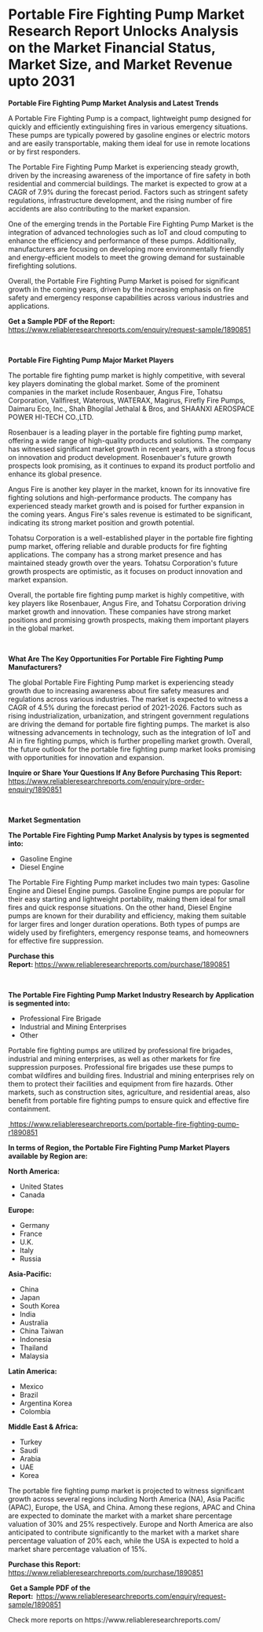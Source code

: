 <p><h1>Portable Fire Fighting Pump Market Research Report Unlocks Analysis on the Market Financial Status, Market Size, and Market Revenue upto 2031</h1></p><p><strong>Portable Fire Fighting Pump Market Analysis and Latest Trends</strong></p>
<p><p>A Portable Fire Fighting Pump is a compact, lightweight pump designed for quickly and efficiently extinguishing fires in various emergency situations. These pumps are typically powered by gasoline engines or electric motors and are easily transportable, making them ideal for use in remote locations or by first responders.</p><p>The Portable Fire Fighting Pump Market is experiencing steady growth, driven by the increasing awareness of the importance of fire safety in both residential and commercial buildings. The market is expected to grow at a CAGR of 7.9% during the forecast period. Factors such as stringent safety regulations, infrastructure development, and the rising number of fire accidents are also contributing to the market expansion.</p><p>One of the emerging trends in the Portable Fire Fighting Pump Market is the integration of advanced technologies such as IoT and cloud computing to enhance the efficiency and performance of these pumps. Additionally, manufacturers are focusing on developing more environmentally friendly and energy-efficient models to meet the growing demand for sustainable firefighting solutions.</p><p>Overall, the Portable Fire Fighting Pump Market is poised for significant growth in the coming years, driven by the increasing emphasis on fire safety and emergency response capabilities across various industries and applications.</p></p>
<p><strong>Get a Sample PDF of the Report:&nbsp;</strong> <a href="https://www.reliableresearchreports.com/enquiry/request-sample/1890851">https://www.reliableresearchreports.com/enquiry/request-sample/1890851</a></p>
<p>&nbsp;</p>
<p><strong>Portable Fire Fighting Pump Major Market Players</strong></p>
<p><p>The portable fire fighting pump market is highly competitive, with several key players dominating the global market. Some of the prominent companies in the market include Rosenbauer, Angus Fire, Tohatsu Corporation, Vallfirest, Waterous, WATERAX, Magirus, Firefly Fire Pumps, Daimaru Eco, Inc., Shah Bhogilal Jethalal & Bros, and SHAANXI AEROSPACE POWER HI-TECH CO.,LTD.</p><p>Rosenbauer is a leading player in the portable fire fighting pump market, offering a wide range of high-quality products and solutions. The company has witnessed significant market growth in recent years, with a strong focus on innovation and product development. Rosenbauer's future growth prospects look promising, as it continues to expand its product portfolio and enhance its global presence.</p><p>Angus Fire is another key player in the market, known for its innovative fire fighting solutions and high-performance products. The company has experienced steady market growth and is poised for further expansion in the coming years. Angus Fire's sales revenue is estimated to be significant, indicating its strong market position and growth potential.</p><p>Tohatsu Corporation is a well-established player in the portable fire fighting pump market, offering reliable and durable products for fire fighting applications. The company has a strong market presence and has maintained steady growth over the years. Tohatsu Corporation's future growth prospects are optimistic, as it focuses on product innovation and market expansion.</p><p>Overall, the portable fire fighting pump market is highly competitive, with key players like Rosenbauer, Angus Fire, and Tohatsu Corporation driving market growth and innovation. These companies have strong market positions and promising growth prospects, making them important players in the global market.</p></p>
<p>&nbsp;</p>
<p><strong>What Are The Key Opportunities For Portable Fire Fighting Pump Manufacturers?</strong></p>
<p><p>The global Portable Fire Fighting Pump market is experiencing steady growth due to increasing awareness about fire safety measures and regulations across various industries. The market is expected to witness a CAGR of 4.5% during the forecast period of 2021-2026. Factors such as rising industrialization, urbanization, and stringent government regulations are driving the demand for portable fire fighting pumps. The market is also witnessing advancements in technology, such as the integration of IoT and AI in fire fighting pumps, which is further propelling market growth. Overall, the future outlook for the portable fire fighting pump market looks promising with opportunities for innovation and expansion.</p></p>
<p><strong>Inquire or Share Your Questions If Any Before Purchasing This Report:</strong> <a href="https://www.reliableresearchreports.com/enquiry/pre-order-enquiry/1890851">https://www.reliableresearchreports.com/enquiry/pre-order-enquiry/1890851</a></p>
<p>&nbsp;</p>
<p><strong>Market Segmentation</strong></p>
<p><strong>The Portable Fire Fighting Pump Market Analysis by types is segmented into:</strong></p>
<p><ul><li>Gasoline Engine</li><li>Diesel Engine</li></ul></p>
<p><p>The Portable Fire Fighting Pump market includes two main types: Gasoline Engine and Diesel Engine pumps. Gasoline Engine pumps are popular for their easy starting and lightweight portability, making them ideal for small fires and quick response situations. On the other hand, Diesel Engine pumps are known for their durability and efficiency, making them suitable for larger fires and longer duration operations. Both types of pumps are widely used by firefighters, emergency response teams, and homeowners for effective fire suppression.</p></p>
<p><strong>Purchase this Report:&nbsp;</strong><a href="https://www.reliableresearchreports.com/purchase/1890851">https://www.reliableresearchreports.com/purchase/1890851</a></p>
<p>&nbsp;</p>
<p><strong>The Portable Fire Fighting Pump Market Industry Research by Application is segmented into:</strong></p>
<p><ul><li>Professional Fire Brigade</li><li>Industrial and Mining Enterprises</li><li>Other</li></ul></p>
<p><p>Portable fire fighting pumps are utilized by professional fire brigades, industrial and mining enterprises, as well as other markets for fire suppression purposes. Professional fire brigades use these pumps to combat wildfires and building fires. Industrial and mining enterprises rely on them to protect their facilities and equipment from fire hazards. Other markets, such as construction sites, agriculture, and residential areas, also benefit from portable fire fighting pumps to ensure quick and effective fire containment.</p></p>
<p><a href="https://www.reliableresearchreports.com/portable-fire-fighting-pump-r1890851">&nbsp;https://www.reliableresearchreports.com/portable-fire-fighting-pump-r1890851</a></p>
<p><strong>In terms of Region, the Portable Fire Fighting Pump Market Players available by Region are:</strong></p>
<p>
    <p> <strong> North America: </strong>
        <ul>
            <li>United States</li>
            <li>Canada</li>
        </ul>
        </p> 
    <p> <strong> Europe: </strong>
        <ul>
            <li>Germany</li>
            <li>France</li>
            <li>U.K.</li>
            <li>Italy</li>
            <li>Russia</li>
        </ul>
        </p> 
    <p> <strong> Asia-Pacific: </strong>
        <ul>
            <li>China</li>
            <li>Japan</li>
            <li>South Korea</li>
            <li>India</li>
            <li>Australia</li>
            <li>China Taiwan</li>
            <li>Indonesia</li>
            <li>Thailand</li>
            <li>Malaysia</li>
        </ul>
        </p> 
    <p> <strong> Latin America: </strong>
        <ul>
            <li>Mexico</li>
            <li>Brazil</li>
            <li>Argentina Korea</li>
            <li>Colombia</li>
        </ul>
        </p> 
    <p> <strong> Middle East & Africa: </strong>
        <ul>
            <li>Turkey</li>
            <li>Saudi</li>
            <li>Arabia</li>
            <li>UAE</li>
            <li>Korea</li>
        </ul>
    </p>
    </p>
<p><p>The portable fire fighting pump market is projected to witness significant growth across several regions including North America (NA), Asia Pacific (APAC), Europe, the USA, and China. Among these regions, APAC and China are expected to dominate the market with a market share percentage valuation of 30% and 25% respectively. Europe and North America are also anticipated to contribute significantly to the market with a market share percentage valuation of 20% each, while the USA is expected to hold a market share percentage valuation of 15%.</p></p>
<p><strong>Purchase this Report: </strong><a href="https://www.reliableresearchreports.com/purchase/1890851">https://www.reliableresearchreports.com/purchase/1890851</a></p>
<p>&nbsp;<strong>Get a Sample PDF of the Report:&nbsp;&nbsp;</strong><a href="https://www.reliableresearchreports.com/enquiry/request-sample/1890851">https://www.reliableresearchreports.com/enquiry/request-sample/1890851</a></p>
<p><strong></strong></p>
<p>Check more reports on https://www.reliableresearchreports.com/</p>
